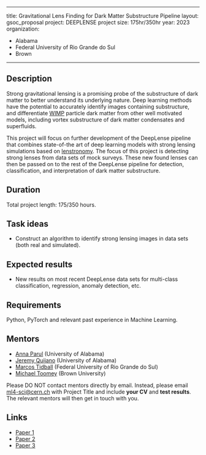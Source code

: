  ---
title: Gravitational Lens Finding for Dark Matter Substructure Pipeline
layout: gsoc_proposal
project: DEEPLENSE
project size: 175hr/350hr
year: 2023
organization:
  - Alabama
  - Federal University of Rio Grande do Sul
  - Brown
---

## Description

Strong gravitational lensing is a promising probe of the substructure of dark matter to better understand its underlying nature. Deep learning methods have the potential to accurately identify images containing substructure, and differentiate [WIMP](https://en.wikipedia.org/wiki/Weakly_interacting_massive_particles) particle dark matter from other well motivated models, including vortex substructure of dark matter condensates and superfluids.

This project will focus on further development of the DeepLense pipeline that combines state-of-the art of deep learning models with strong lensing simulations based on [lenstronomy](https://lenstronomy.readthedocs.io/en/latest/). The focus of this project is detecting strong lenses from data sets of mock surveys. These new found lenses can then be passed on to the rest of the DeepLense pipeline for detection, classification, and interpretation of dark matter substructure.

## Duration

Total project length: 175/350 hours.

## Task ideas
 * Construct an algorithm to identify strong lensing images in data sets (both real and simulated). 

## Expected results
 *  New results on most recent DeepLense data sets for multi-class classification, regression, anomaly detection, etc. 

## Requirements
Python, PyTorch and relevant past experience in Machine Learning. 

<!-- ## Test
Please use this [link](https://docs.google.com/document/d/1y9-F1Z8iz_GvVRL9lQmMKlbq3ID3spiW0npe1s1fXwg/edit?usp=sharing) to access the test for this project.  -->

## Mentors
  * [Anna Parul](mailto:ml4-sci@cern.ch) (University of Alabama)
  * [Jeremy Quijano](mailto:ml4-sci@cern.ch) (University of Alabama)
  * [Marcos Tidball](mailto:ml4-sci@cern.ch) (Federal University of Rio Grande do Sul)
  * [Michael Toomey](mailto:ml4-sci@cern.ch) (Brown University)


Please DO NOT contact mentors directly by email. Instead, please email [ml4-sci@cern.ch](mailto:ml4-sci@cern.ch) with Project Title and include **your CV** and **test results**. The relevant mentors will then get in touch with you. 


## Links
  * [Paper 1](https://arxiv.org/abs/2008.12731)
  * [Paper 2](https://arxiv.org/abs/1909.07346)
  * [Paper 3](https://arxiv.org/abs/2112.12121)
  

